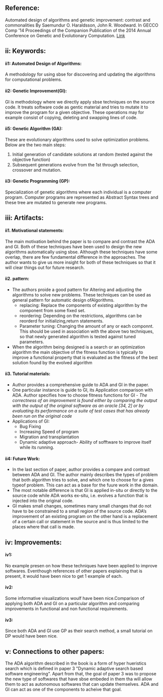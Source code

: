 Reference:
----------
Automated design of algorithms and genetic improvement: contrast and commonalities
By Saemundur O. Haraldsson, John R. Woodward.
In GECCO Comp '14 Proceedings of the Companion Publication of the 2014 Annual Conference on Genetic and Evolutionary Computation. [Link](http://www.cs.stir.ac.uk/~jrw/publications/2014/AutomatedDesignAlgorithmsGeneticImprovementContrastCommonalities/AutomatedDesignAlgorithmsGeneticImprovementContrastCommonalities.pdf)

ii: Keywords:
--------------

#### ii1: Automated Design of Algorithms:
A methodology for using sbse for discovering and updating the algorithms for computational problems.

#### ii2: Genetic Improvement(GI):
GI is methodology where we directly apply sbse techniques on the source code. It treats software code as gentic material and tries to mutate it to improve the program for a given objective. These operations may for example
consist of copying, deleting and swapping lines of code.

#### ii5: Genetic Algorithm (GA): 
These are evolutionary algorithms used to solve optimization problems. Below are the two main steps:
1. Initial generation of candidate solutions at random (tested against the objective function)
2. Subsequent generations evolve from the 1st through selection, crossover and mutation.

#### ii3: Genetic Programming (GP): 
Specialization of genetic algorithms where each individual is a computer program. Computer programs are represented as Abstract Syntax trees and these tree are mutated to generate new programs.



iii: Artifacts:
------------------
#### ii1. Motivational statements:
The main motivation behind the paper is to compare and contrast the ADA and GI. Both of these techniques have been used to design the new algorithms automatically using sbse. Although these techniques have some overlap, there are few fundamental difference in the approaches. The author wants to give us more insight for both of these techniques so that it will clear things out for future research.

#### ii2. pattern:
- The authors proide a good pattern for Altering and adjusting the algorithms to solve new problems. These techniques can be used as general pattern for automatic design ofAlgorithms.
    + replacing: Replace the components of existing algorithm by the component from some fixed set.
    + reordering: Depending on the restrictions, algorithms can be reorderd for initializing,return statements.
    + Parameter tuning: Changing the amount of any or each componnt. This should be used in association with the above two techniques, so that newly generated algorithm is tested against tuned parameters.
- When the algorithm being designed is a search or an optimization algorithm the main objective of the fitness function is typically to improve a functional property that is evaluated as the fitness of the best solution found by the evolved algorithm

#### ii3. Tutorial materials:
- Author provides a comprehensive guide to ADA and GI in the paper. 
- One particular instance is guide to GI, its Application comparison with ADA. Author specifies how to choose fitness functions for GI - *The correctness of an improvement is found either by comparing the output with the output of the original software as an oracle [34, 2] or by evaluating its performance on a suite of test cases that has already been run on the original code*
- Applications of GI: 
    + Bug Fixing
    + Increasing Speed of program
    + Migration and transplantation
    + Dynamic adaptive approach- Ability of sofftware to improve itself while its running.

#### ii4: Future Work:
- In the last section of paper, author provides a compare and contrast between ADA and GI. The author mainly describes the types of problem that both algorithm tries to solve, and which one to choose for a gives typeof problem. This can act as a base for the fuure work in the domain.
- The most notable difference is that GI is applied in-situ or directly to the source code while ADA works ex-situ, i.e. evolves a function that is injected into the original code.
-  GI makes small changes, sometimes many small changes that do not have to be constrained to a small region of the source code. ADA’s improvement of an existing program on the other hand is a replacement of a certain call or statement in the source and is thus limited to the places where that call is made.

  
iv: Improvements:
-----------------
#### iv1: 
No example presen on how these techniques have been applied to improve softwares. Eventhough references of other papers explaining that is present, it would have been nice to get 1 example of each.
#### iv2: 
Some informative visualizations woulf have been nice.Comparison of applying both ADA and GI on a particular algorithm and comparing improvements in functional and non functional requirements.
#### iv3: 
Since both ADA and GI use GP as their search method, a small tutorial on DP would have been nice.


v: Connections to other papers:
-------------------------------
The ADA algorithm described in the book is a form of hyper hueristics search which is defined in paper 3 "Dynamic adaptive search based software engineering". Apart from that, the goal of paper 3 was to propose the new type of softwares that have sbse embeded in them tha will allow them to act as autonomous softwares that can update themselves. ADA and GI can act as one of the components to acheive that goal.


